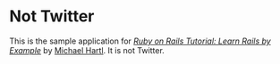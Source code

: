 # Not Twitter

This is the sample application for
[*Ruby on Rails Tutorial: Learn Rails by Example*](http://railstutorial.org/)
by [Michael Hartl](http://michaelhartl.com/). It is not Twitter.